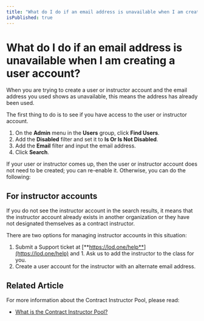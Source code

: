 ```yaml
---
title: "What do I do if an email address is unavailable when I am creating a user account?"
isPublished: true
---
```


# What do I do if an email address is unavailable when I am creating a user account?

When you are trying to create a user or instructor account and the email address you used shows as unavailable, this means the address has already been used.

The first thing to do is to see if you have access to the user or instructor account. 
1. On the **Admin** menu in the **Users** group, click **Find Users**. 
1. Add the **Disabled** filter and set it to **Is Or Is Not Disabled**.
1. Add the **Email** filter and input the email address. 
1. Click **Search**. 

If your user or instructor comes up, then the user or instructor account does not need to be created; you can re-enable it. Otherwise, you can do the following:

## For instructor accounts

If you do not see the instructor account in the search results, it means that the instructor account already exists in another organization or they have not designated themselves as a contract instructor.

There are two options for managing instructor accounts in this situation:

1. Submit a Support ticket at [**https://lod.one/help**](https://lod.one/help) and 
        1. Ask us to add the instructor to the class for you.
1. Create a user account for the instructor with an alternate email address.

## Related Article
For more information about the Contract Instructor Pool, please read:

- [What is the Contract Instructor Pool?](../instructor-management/what-is-contract-instructor-pool.md)
